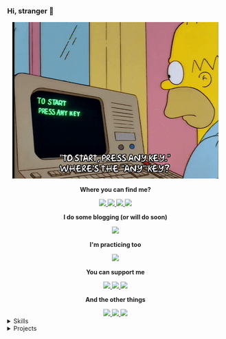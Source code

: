 ### Hi, stranger 👀

<p align="center">
  <img src="https://github.com/qiqt/qiqt/blob/main/giphy.gif?raw=true"></img>
</p>

<p align="center">
 <strong>
   Where you can find me?
 </strong>
</p> 

<div align="center">
  <a href="mailto:ikrestjancevs@gmail.com">
    <img src="https://img.shields.io/badge/Gmail-D14836?style=for-the-badge&logo=gmail&logoColor=white"></img>
  </a>
  <a href="https://www.linkedin.com/in/ikrestjancevs/">
    <img src="https://img.shields.io/badge/linkedin-%230077B5.svg?style=for-the-badge&logo=linkedin&logoColor=white"></img>
  </a>
  <a href="https://t.me/devgiorgio">
    <img src="https://img.shields.io/badge/Telegram-2CA5E0?style=for-the-badge&logo=telegram&logoColor=white"></img>
  </a>
  <a href="https://twitter.com/qiqt_">
    <img src="https://img.shields.io/badge/Twitter-%231DA1F2.svg?style=for-the-badge&logo=Twitter&logoColor=white"></img>
  </a>
</div>

<p align="center">
 <strong>
   I do some blogging (or will do soon)
 </strong>
</p> 

<div align="center">
  <a href="https://medium.com/@qiqt">
    <img src="https://img.shields.io/badge/Medium-12100E?style=for-the-badge&logo=medium&logoColor=white"></img>
  </a>
</div>

<p align="center">
 <strong>
   I'm practicing too
 </strong>
</p> 

<div align="center">
  <a href="https://leetcode.com/qiqt/">
    <img src="https://img.shields.io/badge/LeetCode-000000?style=for-the-badge&logo=LeetCode&logoColor=#d16c06"></img>
  </a>
</div>

<p align="center">
 <strong>
   You can support me
 </strong>
</p> 

<div align="center">
  <a href="https://www.patreon.com/qiqt">
    <img src="https://img.shields.io/badge/Patreon-F96854?style=for-the-badge&logo=patreon&logoColor=white"></img>
  </a>
  <a href="https://www.buymeacoffee.com/qiqt">
    <img src="https://img.shields.io/badge/Buy%20Me%20a%20Coffee-ffdd00?style=for-the-badge&logo=buy-me-a-coffee&logoColor=black"></img>
  </a>
  <a href="https://ko-fi.com/qiqt_">
    <img src="https://img.shields.io/badge/Ko--fi-F16061?style=for-the-badge&logo=ko-fi&logoColor=white"></img>
  </a>
</div>

<p align="center">
 <strong>
   And the other things
 </strong>
</p> 

<div align="center">
  <a href="https://qiqt.space/">
    <img src="https://img.shields.io/badge/Portfolio-%23000000.svg?style=for-the-badge&logo=firefox&logoColor=#FF7139"></img>
  </a>
  <a href="https://stackoverflow.com/users/15046385/qiqt">
    <img src="https://img.shields.io/badge/-Stackoverflow-FE7A16?style=for-the-badge&logo=stack-overflow&logoColor=white"></img>
  </a>
  <a href="https://discord.gg/PKhhba9Q7U">
    <img src="https://img.shields.io/badge/Discord-%237289DA.svg?style=for-the-badge&logo=discord&logoColor=white"></img>
  </a>
</div>

<details><summary>Skills</summary>
  
</details>

<details><summary>Projects</summary>
  
</details>
